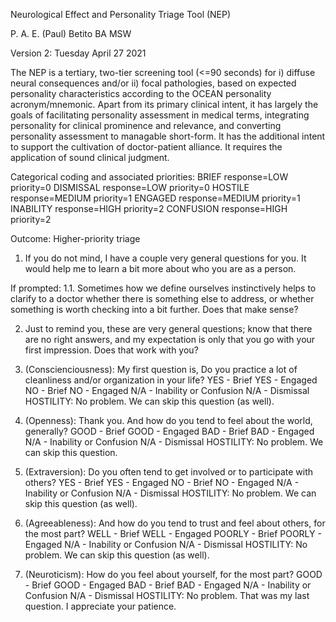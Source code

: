 Neurological Effect and Personality Triage Tool (NEP)

P. A. E. (Paul) Betito BA MSW

Version 2: Tuesday April 27 2021

The NEP is a tertiary, two-tier screening tool (<=90 seconds) for i) diffuse neural consequences and/or ii) focal pathologies, based on expected personality characteristics according to the OCEAN personality acronym/mnemonic. Apart from its primary clinical intent, it has largely the goals of facilitating personality assessment in medical terms, integrating personality for clinical prominence and relevance, and converting personality assessment to managable short-form. It has the additional intent to support the cultivation of doctor-patient alliance. It requires the application of sound clinical judgment.

Categorical coding and associated priorities: 
BRIEF response=LOW priority=0
DISMISSAL response=LOW priority=0 
HOSTILE response=MEDIUM priority=1 
ENGAGED response=MEDIUM priority=1
INABILITY response=HIGH priority=2
CONFUSION response=HIGH priority=2

Outcome: 
Higher-priority triage 

1. If you do not mind, I have a couple very general questions for you. It would help me to learn a bit more about who you are as a person.

If prompted: 1.1. Sometimes how we define ourselves instinctively helps to clarify to a doctor whether there is something else to address, or whether something is worth checking into a bit further. Does that make sense?

2. Just to remind you, these are very general questions; know that there are no right answers, and my expectation is only that you go with your first impression. Does that work with you? 

3. (Conscienciousness): My first question is, Do you practice a lot of cleanliness and/or organization in your life?
	YES - Brief
	YES - Engaged
	NO - Brief
	NO - Engaged
	N/A - Inability or Confusion
	N/A - Dismissal
	HOSTILITY: No problem. We can skip this question (as well).
  
4. (Openness): Thank you. And how do you tend to feel about the world, generally?
	GOOD - Brief
	GOOD - Engaged
	BAD - Brief
	BAD - Engaged
	N/A - Inability or Confusion
	N/A - Dismissal
	HOSTILITY: No problem. We can skip this question.
  
5. (Extraversion): Do you often tend to get involved or to participate with others?
	YES - Brief
	YES - Engaged
	NO - Brief
	NO - Engaged
	N/A - Inability or Confusion
	N/A - Dismissal
	HOSTILITY: No problem. We can skip this question (as well).

6. (Agreeableness): And how do you tend to trust and feel about others, for the most part?
  WELL - Brief
  WELL - Engaged
	POORLY - Brief
	POORLY - Engaged
	N/A - Inability or Confusion
	N/A - Dismissal
	HOSTILITY: No problem. We can skip this question (as well).
  
7. (Neuroticism): How do you feel about yourself, for the most part?
	GOOD - Brief
	GOOD - Engaged
	BAD - Brief
	BAD - Engaged
	N/A - Inability or Confusion
	N/A - Dismissal
	HOSTILITY: No problem. That was my last question. I appreciate your patience.
